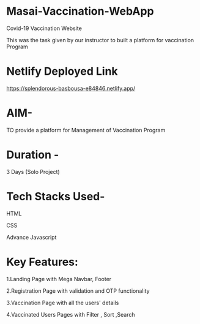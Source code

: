 # Masai-Vaccination-WebApp

Covid-19 Vaccination Website

This was the task given by our instructor to built a platform for vaccination Program 

# Netlify Deployed Link

https://splendorous-basbousa-e84846.netlify.app/

# AIM-

TO provide a platform for Management of Vaccination Program

# Duration - 

3 Days (Solo Project)

# Tech Stacks Used- 

HTML

CSS

Advance Javascript

# Key Features:

1.Landing Page with Mega Navbar, Footer

2.Registration Page with validation and OTP functionality 

3.Vaccination Page with all the users' details

4.Vaccinated Users Pages with Filter , Sort ,Search

